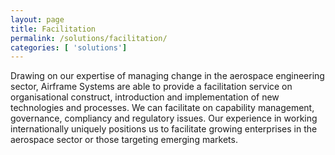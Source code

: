 ```yaml
---
layout: page
title: Facilitation
permalink: /solutions/facilitation/
categories: [ 'solutions']
---
```


Drawing on our expertise of managing change in the aerospace engineering sector, Airframe Systems are able to provide a facilitation service on organisational construct, introduction and implementation of new technologies and processes. We can facilitate on capability management, governance, compliancy and regulatory issues. Our experience in working internationally uniquely positions us to facilitate growing enterprises in the aerospace sector or those targeting emerging markets.
